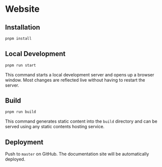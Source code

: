 # Website

## Installation

```bash
pnpm install
```

## Local Development

```bash
pnpm run start
```

This command starts a local development server and opens up a browser window. Most changes are reflected live without having to restart the server.

## Build

```bash
pnpm run build
```

This command generates static content into the `build` directory and can be served using any static contents hosting service.

## Deployment

Push to `master` on GitHub. The documentation site will be automatically deployed.
